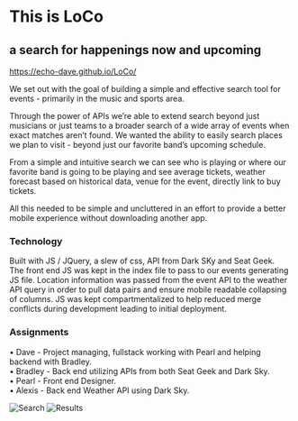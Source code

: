 # This is LoCo
## a search for happenings now and upcoming  

https://echo-dave.github.io/LoCo/

We set out with the goal of building a simple and effective search tool for events - primarily in the music and sports area.  

Through the power of APIs we’re able to extend search beyond just musicians or just teams to a broader search of a wide array of events when exact matches aren’t found. We wanted the ability to easily search places we plan to visit  - beyond just our favorite band’s upcoming schedule.  

From a simple and intuitive search we can see who is playing or where our favorite band is going to be playing and see average tickets, weather forecast based on historical data, venue for the event, directly link to buy tickets.  

All this needed to be simple and uncluttered in an effort to provide a better mobile experience without downloading another app.

### Technology
Built with JS / JQuery, a slew of css, API from Dark SKy and Seat Geek.  
The front end JS was kept in the index file to pass to our events generating JS file. Location information was passed from the event API to the weather API query in order to pull data pairs and ensure mobile readable collapsing of columns. JS was kept compartmentalized to help reduced merge conflicts during development leading to initial deployment.

### Assignments
• Dave - Project managing, fullstack working with Pearl and helping backend with Bradley.  
• Bradley - Back end utilizing APIs from both Seat Geek and Dark Sky.  
• Pearl - Front end Designer.  
• Alexis - Back end Weather API using Dark Sky.  

![Search](assets/img/imgReadme/Search.jpg)
![Results](assets/img/imgReadme/Results.jpg)  

